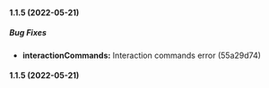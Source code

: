 #### 1.1.5 (2022-05-21)

##### Bug Fixes

* **interactionCommands:**  Interaction commands error (55a29d74)

#### 1.1.5 (2022-05-21)

